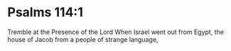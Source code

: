 # Psalms 114:1

Tremble at the Presence of the Lord When Israel went out from Egypt, the house of Jacob from a people of strange language,
